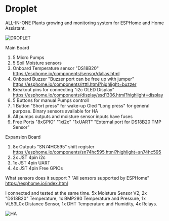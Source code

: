 # Droplet
 ALL-IN-ONE Plants growing and monitoring system for ESPHome and Home Assistant.
 
 
 ![DROPLET](https://raw.githubusercontent.com/PricelessToolkit/Droplet/main/img/droplet.jpg)
 
  Main Board
 1. 5 Micro Pumps
 2. 5 Soil Moisture sensors 
 3. Onboard Temperature sensor "DS18B20" https://esphome.io/components/sensor/dallas.html
 4. Onboard Buzzer "Buzzer port can be free up with jumper" https://esphome.io/components/rtttl.html?highlight=buzzer
 5. Breakout pins for connecting "i2c OLED Display" https://esphome.io/components/display/ssd1306.html?highlight=display
 6. 5 Buttons for manual Pumps controll
 7. 1 Button "Short press" for wake-up Oled "Long press" for general purpose. Binary sensors available for HA
 8. All pumps outputs and moisture sensor inputs have fuses
 9. Free Ports "8xGPIO" "1xi2c" "1xUART" "External port for DS18B20 TMP Sensor"
 
 
 Expansion Board
 1. 8x Outputs "SN74HC595" shift register https://esphome.io/components/sn74hc595.html?highlight=sn74hc595
 2. 2x JST 4pin i2c
 3. 1x JST 4pin UART
 4. 4x JST 4pin Free GPIOs
 
 

 What sensors does it support ? "All sensors supported by ESPHome" https://esphome.io/index.html
 
 
 I connected and tested at the same time.
 5x Moisture Sensor V2, 
 2x "DS18B20" Temperature, 
 1x BMP280 Temperature and Pressure, 
 1x VL53L0x Distance Sensor, 
 1x DHT Temperature and Humidity, 
 4x Relays. 
 
 
 ![HA](https://raw.githubusercontent.com/PricelessToolkit/Droplet/main/img/HASensors.JPG)

